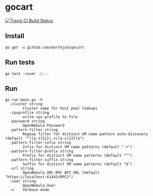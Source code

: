 # gocart

[![Travis CI Build Status](https://travis-ci.org/marthjod/gocart.svg?branch=master)](https://travis-ci.org/marthjod/gocart)

## Install

```
go get -u github.com/marthjod/gocart
```

## Run tests

```
go test -cover ./...
```

## Run

```
go run main.go -h
  -cluster string
        Cluster name for host pool lookups
  -cpuprofile string
        write cpu profile to file
  -password string
        OpenNebula Password
  -pattern-filter string
        Regexp filter for distinct VM name pattern auto-discovery (default "^([a-z]{2}).+([a-z]{2})$")
  -pattern-filter-infix string
        Infix for distinct VM name patterns (default ".+")
  -pattern-filter-prefix string
        Prefix for distinct VM name patterns (default "^")
  -pattern-filter-suffix string
        Suffix for distinct VM name patterns (default "$")
  -url string
        OpenNebula XML-RPC API URL (default "https://localhost:61443/RPC2")
  -user string
        OpenNebula User
  -v    Verbose mode
```

